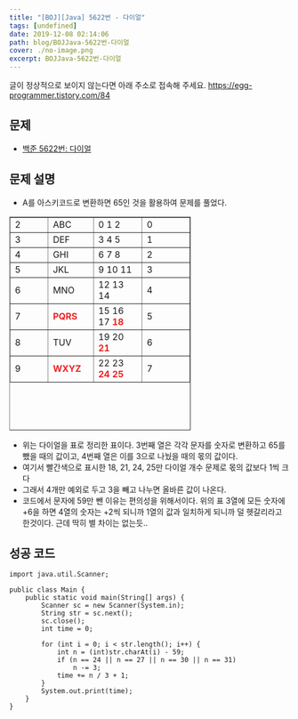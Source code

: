 ```yaml
---
title: "[BOJ][Java] 5622번 - 다이얼"
tags: [undefined]
date: 2019-12-08 02:14:06
path: blog/BOJJava-5622번-다이얼
cover: ./no-image.png
excerpt: BOJJava-5622번-다이얼
---
```

글이 정상적으로 보이지 않는다면 아래 주소로 접속해 주세요.
https://egg-programmer.tistory.com/84
## 문제

*   [백준 5622번: 다이얼](https://www.acmicpc.net/problem/5622)

## 문제 설명

*   A를 아스키코드로 변환하면 65인 것을 활용하여 문제를 풀었다.

<table border="1" style="border-collapse: collapse; width: 64.6688%; height: 384px;">
<tbody>
<tr style="height: 20px;">
<td style="width: 16.7266%; height: 20px;">2</td>
<td style="width: 16.0072%; height: 20px;">ABC</td>
<td style="width: 21.313%; height: 20px;">0 1 2</td>
<td style="width: 20.9532%;">0</td>
</tr>
<tr style="height: 20px;">
<td style="width: 16.7266%; height: 20px;">3</td>
<td style="width: 16.0072%; height: 20px;">DEF</td>
<td style="width: 21.313%; height: 20px;">3 4 5</td>
<td style="width: 20.9532%;">1</td>
</tr>
<tr style="height: 20px;">
<td style="width: 16.7266%; height: 20px;">4</td>
<td style="width: 16.0072%; height: 20px;">GHI</td>
<td style="width: 21.313%; height: 20px;">6 7 8</td>
<td style="width: 20.9532%;">2</td>
</tr>
<tr style="height: 20px;">
<td style="width: 16.7266%; height: 20px;">5</td>
<td style="width: 16.0072%; height: 20px;">JKL</td>
<td style="width: 21.313%; height: 20px;">9 10 11</td>
<td style="width: 20.9532%;">3</td>
</tr>
<tr style="height: 20px;">
<td style="width: 16.7266%; height: 20px;">6</td>
<td style="width: 16.0072%; height: 20px;">MNO</td>
<td style="width: 21.313%; height: 20px;">12 13 14</td>
<td style="width: 20.9532%;">4</td>
</tr>
<tr style="height: 20px;">
<td style="width: 16.7266%; height: 20px;">7</td>
<td style="width: 16.0072%; height: 20px;"><b><span style="color: #ee2323;">PQRS</span></b></td>
<td style="width: 21.313%; height: 20px;">15 16 17 <b><span style="color: #ee2323;">18</span></b></td>
<td style="width: 20.9532%;">5</td>
</tr>
<tr style="height: 20px;">
<td style="width: 16.7266%; height: 20px;">8</td>
<td style="width: 16.0072%; height: 20px;">TUV</td>
<td style="width: 21.313%; height: 20px;">19 20 <b><span style="color: #ee2323;">21</span></b></td>
<td style="width: 20.9532%;">6</td>
</tr>
<tr style="height: 20px;">
<td style="width: 16.7266%; height: 20px;">9</td>
<td style="width: 16.0072%; height: 20px;"><b><span style="color: #ee2323;">WXYZ</span></b></td>
<td style="width: 21.313%; height: 20px;">22 23<b><span style="color: #ee2323;"> 24 25</span></b></td>
<td style="width: 20.9532%;">7</td>
</tr>
</tbody>
</table>

*   위는 다이얼을 표로 정리한 표이다. 3번째 열은 각각 문자를 숫자로 변환하고 65를 뺐을 때의 값이고, 4번째 열은 이를 3으로 나눴을 때의 몫의 값이다.
*   여기서 빨간색으로 표시한 18, 21, 24, 25만 다이얼 개수 문제로 몫의 값보다 1씩 크다
*   그래서 4개만 예외로 두고 3을 빼고 나누면 올바른 값이 나온다.
*   코드에서 문자에 59만 뺀 이유는 편의성을 위해서이다. 위의 표 3열에 모든 숫자에 +6을 하면 4열의 숫자는 +2씩 되니까 1열의 값과 일치하게 되니까 덜 헷갈리라고 한것이다. 근데 딱히 별 차이는 없는듯..

## 성공 코드

<pre class="processing"><code>import java.util.Scanner;

public class Main {
    public static void main(String[] args) {
        Scanner sc = new Scanner(System.in);
        String str = sc.next();
        sc.close();
        int time = 0;

        for (int i = 0; i &lt; str.length(); i++) {
            int n = (int)str.charAt(i) - 59;
            if (n == 24 || n == 27 || n == 30 || n == 31)
                n -= 3;
            time += n / 3 + 1;
        }
        System.out.print(time);
    }
}</code></pre>